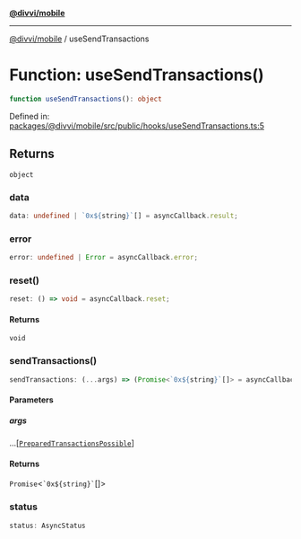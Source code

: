 [**@divvi/mobile**](../index.md)

---

[@divvi/mobile](../index.md) / useSendTransactions

# Function: useSendTransactions()

```ts
function useSendTransactions(): object
```

Defined in: [packages/@divvi/mobile/src/public/hooks/useSendTransactions.ts:5](https://github.com/divvi-xyz/divvi-mobile/blob/main/packages/@divvi/mobile/src/public/hooks/useSendTransactions.ts#L5)

## Returns

`object`

### data

```ts
data: undefined | `0x${string}`[] = asyncCallback.result;
```

### error

```ts
error: undefined | Error = asyncCallback.error;
```

### reset()

```ts
reset: () => void = asyncCallback.reset;
```

#### Returns

`void`

### sendTransactions()

```ts
sendTransactions: (...args) => (Promise<`0x${string}`[]> = asyncCallback.execute)
```

#### Parameters

##### args

...\[[`PreparedTransactionsPossible`](../interfaces/PreparedTransactionsPossible.md)\]

#### Returns

`Promise`\<`` `0x${string}` ``[]\>

### status

```ts
status: AsyncStatus
```
